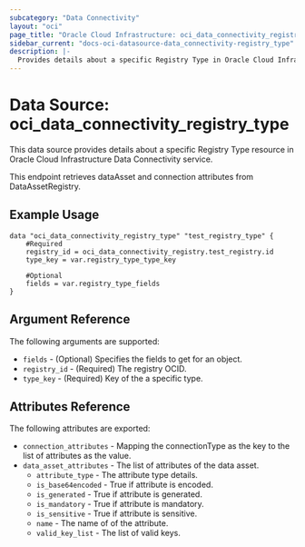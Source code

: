 ```yaml
---
subcategory: "Data Connectivity"
layout: "oci"
page_title: "Oracle Cloud Infrastructure: oci_data_connectivity_registry_type"
sidebar_current: "docs-oci-datasource-data_connectivity-registry_type"
description: |-
  Provides details about a specific Registry Type in Oracle Cloud Infrastructure Data Connectivity service
---
```


# Data Source: oci_data_connectivity_registry_type
This data source provides details about a specific Registry Type resource in Oracle Cloud Infrastructure Data Connectivity service.

This endpoint retrieves dataAsset and connection attributes from DataAssetRegistry.


## Example Usage

```hcl
data "oci_data_connectivity_registry_type" "test_registry_type" {
	#Required
	registry_id = oci_data_connectivity_registry.test_registry.id
	type_key = var.registry_type_type_key

	#Optional
	fields = var.registry_type_fields
}
```

## Argument Reference

The following arguments are supported:

* `fields` - (Optional) Specifies the fields to get for an object.
* `registry_id` - (Required) The registry OCID.
* `type_key` - (Required) Key of the a specific type.


## Attributes Reference

The following attributes are exported:

* `connection_attributes` - Mapping the connectionType as the key to the list of attributes as the value.
* `data_asset_attributes` - The list of attributes of the data asset.
	* `attribute_type` - The attribute type details.
	* `is_base64encoded` - True if attribute is encoded.
	* `is_generated` - True if attribute is generated.
	* `is_mandatory` - True if attribute is mandatory.
	* `is_sensitive` - True if attribute is sensitive.
	* `name` - The name of of the attribute.
	* `valid_key_list` - The list of valid keys.

